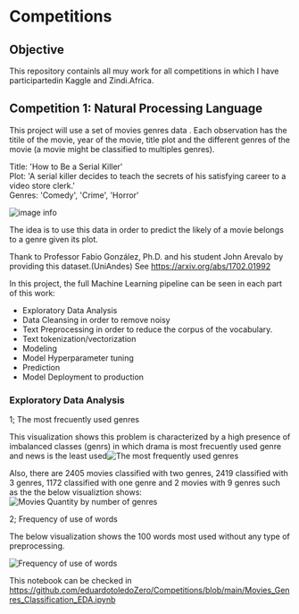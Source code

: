 # Competitions

## Objective

This repository containls all muy work for all competitions in which I have participartedin Kaggle and Zindi.Africa.

## Competition 1: Natural Processing Language

This project will use a set of movies genres data . Each observation has the titile of the movie, year of the movie, title plot and the different genres of the movie (a movie might be classified to multiples genres).

Title: 'How to Be a Serial Killer'</br>
Plot: 'A serial killer decides to teach the secrets of his satisfying career to a video store clerk.'</br>
Genres: 'Comedy', 'Crime', 'Horror'

![image info](https://eduardotoledozero.github.io/assets/img/competitions/moviegenre.png)

The idea is to use this data in order to predict the likely of a movie belongs to a genre given its plot.

Thank to Professor Fabio González, Ph.D. and his student John Arevalo by providing  this dataset.(UniAndes) See <https://arxiv.org/abs/1702.01992>

In this project, the full Machine Learning pipeline can be seen in each part of this work:

- Exploratory  Data Analysis
- Data Cleansing in order to remove noisy
- Text Preprocessing in order to reduce the corpus of the vocabulary.
- Text tokenization/vectorization
- Modeling  
- Model Hyperparameter tuning
- Prediction
- Model Deployment to production  

### Exploratory  Data Analysis

1; The most frecuently used genres

This visualization shows this problem is characterized by a high presence of imbalanced classes (genrs) in which drama is most frecuently used genre and news is the least used![The most frequently used genres](https://eduardotoledozero.github.io/assets/img/competitions/mostusedgenres.jpg)

Also, there are 2405 movies classified with two genres, 2419 classified with 3 genres, 1172 classified with one genre and 2 movies with 9 genres such as the the below visualiztion shows:
![Movies Quantity by number of genres](https://eduardotoledozero.github.io/assets/img/competitions/frequencyofgenres.jpg)

2; Frequency of use of words

The below visualization shows the 100 words most used without any type of preprocessing.

![Frequency of use of words](https://eduardotoledozero.github.io/assets/img/competitions/fequencyofuseofwords.jpg)


This notebook can be checked in  <https://github.com/eduardotoledoZero/Competitions/blob/main/Movies_Genres_Classification_EDA.ipynb>


